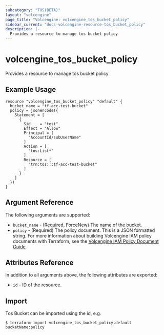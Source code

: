 ```yaml
---
subcategory: "TOS(BETA)"
layout: "volcengine"
page_title: "Volcengine: volcengine_tos_bucket_policy"
sidebar_current: "docs-volcengine-resource-tos_bucket_policy"
description: |-
  Provides a resource to manage tos bucket policy
---
```

# volcengine_tos_bucket_policy
Provides a resource to manage tos bucket policy
## Example Usage
```hcl
resource "volcengine_tos_bucket_policy" "default" {
  bucket_name = "tf-acc-test-bucket"
  policy = jsonencode({
    Statement = [
      {
        Sid    = "test"
        Effect = "Allow"
        Principal = [
          "AccountId/subUserName"
        ]
        Action = [
          "tos:List*"
        ]
        Resource = [
          "trn:tos:::tf-acc-test-bucket"
        ]
      }
    ]
  })
}
```
## Argument Reference
The following arguments are supported:
* `bucket_name` - (Required, ForceNew) The name of the bucket.
* `policy` - (Required) The policy document. This is a JSON formatted string. For more information about building Volcengine IAM policy documents with Terraform, see the  [Volcengine IAM Policy Document Guide](https://www.volcengine.com/docs/6349/102127).

## Attributes Reference
In addition to all arguments above, the following attributes are exported:
* `id` - ID of the resource.



## Import
Tos Bucket can be imported using the id, e.g.
```
$ terraform import volcengine_tos_bucket_policy.default bucketName:policy
```

